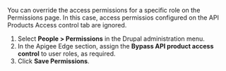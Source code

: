 You can override the access permissions for a specific role on the Permissions page. In this case, access permissios configured on the API Products Access control tab are ignored.

1. Select **People > Permissions** in the Drupal administration menu.
2. In the Apigee Edge section, assign the **Bypass API product access control** to user roles, as required.
3. Click **Save Permissions**.